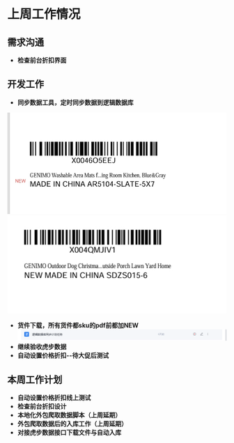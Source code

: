 # 上周工作情况
## **需求沟通**
- **检查前台折扣界面**

## **开发工作**
- **同步数据工具，定时同步数据到逻辑数据库**

<img src="https://github.com/judokin/rpa_tools/blob/main/weekly_report/20250708/img_v3_02nq_6165cafd-96b4-4ad6-ad9a-1cbcf16c187g.jpg" alt="图片alt" width="600" />
<img src="https://github.com/judokin/rpa_tools/blob/main/weekly_report/20250708/img_v3_02nq_78cc16b6-7370-42a1-a418-da534930c61g.jpg" alt="图片alt" width="600" />

- **货件下载，所有货件都sku的pdf前都加NEW**
![图片alt](./20250708/screenshot-20250708-145442.png "提示")
- **继续验收虎步数据**
- **自动设置价格折扣--待大促后测试**

## **本周工作计划**
- **自动设置价格折扣线上测试**
- **检查前台折扣设计**
- **本地化外包爬取数据脚本（上周延期）**
- **外包爬取数据后的入库工作（上周延期）**
- **对接虎步数据接口下载文件与自动入库**
